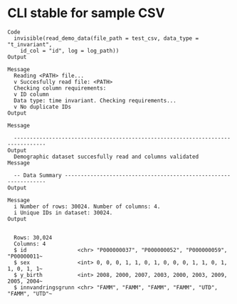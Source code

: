 # CLI stable for sample CSV

    Code
      invisible(read_demo_data(file_path = test_csv, data_type = "t_invariant",
        id_col = "id", log = log_path))
    Output
      
    Message
      Reading <PATH> file...
      v Succesfully read file: <PATH>
      Checking column requirements:
      v ID column
      Data type: time invariant. Checking requirements...
      v No duplicate IDs
    Output
      
    Message
      
      --------------------------------------------------------------------------------
    Output
      Demographic dataset succesfully read and columns validated
    Message
      
      -- Data Summary ----------------------------------------------------------------
    Output
      
    Message
      i Number of rows: 30024. Number of columns: 4.
      i Unique IDs in dataset: 30024.
    Output
      
      
      Rows: 30,024
      Columns: 4
      $ id                <chr> "P000000037", "P000000052", "P000000059", "P00000011~
      $ sex               <int> 0, 0, 0, 1, 1, 0, 1, 0, 0, 0, 1, 1, 0, 1, 1, 0, 1, 1~
      $ y_birth           <int> 2008, 2000, 2007, 2003, 2000, 2003, 2009, 2005, 2004~
      $ innvandringsgrunn <chr> "FAMM", "FAMM", "FAMM", "FAMM", "UTD", "FAMM", "UTD"~

